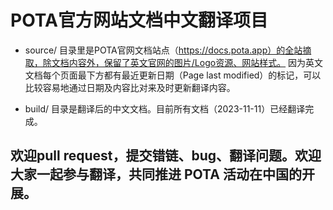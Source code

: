 # POTA官方网站文档中文翻译项目 

* source/ 目录里是POTA官网文档站点（https://docs.pota.app）的全站摘取，除文档内容外，保留了英文官网的图片/Logo资源、网站样式。
因为英文文档每个页面最下方都有最近更新日期（Page last modified）的标记，可以比较容易地通过日期及内容比对来及时更新翻译内容。

* build/ 目录是翻译后的中文文档。目前所有文档（2023-11-11）已经翻译完成。

## 欢迎pull request，提交错链、bug、翻译问题。欢迎大家一起参与翻译，共同推进 POTA 活动在中国的开展。
